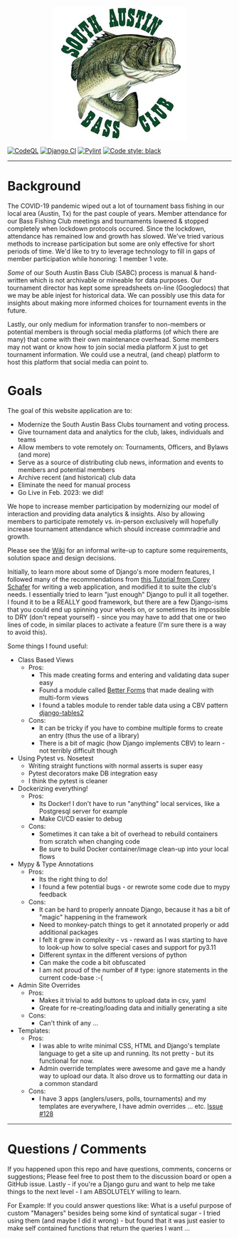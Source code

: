 <p align="center">
  <img align="center" src="sabc/media/profile_pics/default.jpg">
</p>

[![CodeQL](https://github.com/envasquez/SABC/actions/workflows/codeql-analysis.yml/badge.svg?branch=master)](https://github.com/envasquez/SABC/actions/workflows/codeql-analysis.yml)
[![Django CI](https://github.com/envasquez/SABC/actions/workflows/django.yml/badge.svg)](https://github.com/envasquez/SABC/actions/workflows/django.yml)
[![Pylint](https://github.com/envasquez/SABC/actions/workflows/pylint.yml/badge.svg)](https://github.com/envasquez/SABC/actions/workflows/pylint.yml)
[![Code style: black](https://img.shields.io/badge/code%20style-black-000000.svg)](https://github.com/psf/black)

---

# Background
The COVID-19 pandemic wiped out a lot of tournament bass fishing in our local area (Austin, Tx) for the past couple of years. Member attendance for our Bass Fishing Club meetings and tournaments lowered & stopped completely when lockdown protocols occured. Since the lockdown, attendance has remained low and growth has slowed. We've tried various methods to increase participation but some are only effective for short periods of time. We'd like to try to leverage technology to fill in gaps of member participation while honoring: 1 member 1 vote.

*Some* of our South Austin Bass Club (SABC) process is manual & hand-written which is not archivable or mineable for data purposes. Our tournament director has kept some spreadsheets on-line (Googledocs) that we may be able injest for historical data. We can possibly use this data for insights about making more informed choices for tournament events in the future.

Lastly, our only medium for information transfer to non-members or potential members is through social media platforms (of which there are many) that come with their own maintenance overhead. Some members may not want or know how to join social media platform X just to get tournament information. We could use a neutral, (and cheap) platform to host this platform that social media can point to.


# Goals
The goal of this website application are to:
- Modernize the South Austin Bass Clubs tournament and voting process.
- Give tournament data and analytics for the club, lakes, individuals and teams
- Allow members to vote remotely on: Tournaments, Officers, and Bylaws (and more)
- Serve as a source of distributing club news, information and events to members and potential members
- Archive recent (and historical) club data
- Eliminate the need for manual process
- Go Live in Feb. 2023: we did!

We hope to increase member participation by modernizing our model of interaction and providing data analytics & insights. Also by allowing members to participate remotely vs. in-person exclusively will hopefully increase tournament attendance which should increase commradrie and growth.

Please see the [Wiki](https://github.com/envasquez/SABC/wiki) for an informal write-up to capture some requirements, solution space and design decisions.

Initially, to learn more about some of Django's more modern features, I followed many of the recommendations from [this Tutorial from Corey Schafer](https://youtu.be/UmljXZIypDc) for writing a web application, and modified it to suite the club's needs. I essentially tried to learn "just enough" Django to pull it all together. I found it to be a REALLY good framework, but there are a few Django-isms that you could end up spinning your wheels on, or sometimes its impossible to DRY (don't repeat yourself) - since you may have to add that one or two lines of code, in similar places to activate a feature (I'm sure there is a way to avoid this).

Some things I found useful:
- Class Based Views
  - Pros:
    * This made creating forms and entering and validating data super easy
    * Found a module called [Better Forms](https://pypi.org/project/django-betterforms/) that made dealing with multi-form views
    * I found a tables module to render table data using a CBV pattern [django-tables2](https://django-tables2.readthedocs.io/en/latest/)
  - Cons:
    * It can be tricky if you have to combine multiple forms to create an entry (thus the use of a library)
    * There is a bit of magic (how Django implements CBV) to learn - not terribly difficult though
- Using Pytest vs. Nosetest
    * Writing straight functions with normal asserts is super easy
    * Pytest decorators make DB integration easy
    * I think the pytest is cleaner
- Dockerizing everything!
  - Pros:
    * Its Docker! I don't have to run "anything" local services, like a Postgresql server for example
    * Make CI/CD easier to debug
  - Cons:
    * Sometimes it can take a bit of overhead to rebuild containers from scratch when changing code
    * Be sure to build Docker container/image clean-up into your local flows
- Mypy & Type Annotations
  - Pros:
    * Its the right thing to do!
    * I found a few potential bugs - or rewrote some code due to mypy feedback
  - Cons:
    * It can be hard to properly annoate Django, because it has a bit of "magic" happening in the framework
    * Need to monkey-patch things to get it annotated properly or add additional packages
    * I felt it grew in complexity - vs - reward as I was starting to have to look-up how to solve special cases and support for py3.11
    * Different syntax in the different versions of python
    * Can make the code a bit obfuscated
    * I am not proud of the number of # type: ignore statements in the current code-base :-(
- Admin Site Overrides
  - Pros:
      * Makes it trivial to add buttons to upload data in csv, yaml
      * Greate for re-creating/loading data and initially generating a site
  - Cons:
      * Can't think of any ...
- Templates:
  - Pros:
      * I was able to write minimal CSS, HTML and Django's template language to get a site up and running. Its not pretty - but its functional for now.
      * Admin override templates were awesome and gave me a handy way to upload our data. It also drove us to formatting our data in a common standard
  - Cons:
      * I have 3 apps (anglers/users, polls, tournaments) and my templates are everywhere, I have admin overrides ... etc. [Issue #128](https://github.com/envasquez/SABC/issues/128)
***

# Questions / Comments
If you happened upon this repo and have questions, comments, concerns or suggestions; Please feel free to post them to the discussion board or open a GitHub issue. Lastly - if you're a Django guru and want to help me take things to the next level - I am ABSOLUTELY willing to learn.

For Example: If you could answer questions like: What is a useful purpose of custom "Managers" besides being some kind of syntatical sugar - I tried using them (and maybe I did it wrong) - but found that it was just easier to make self contained functions that return the queries I want ...
